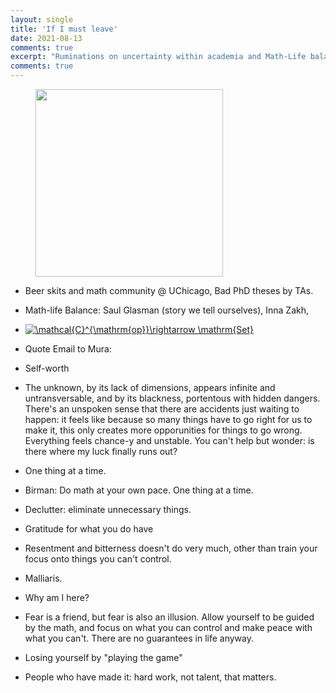 ```yaml
---
layout: single
title: 'If I must leave'
date: 2021-08-13
comments: true
excerpt: "Ruminations on uncertainty within academia and Math-Life balance"
comments: true
---
```


<figure>  
<img src='https://puzzledoyster.github.io/images/onleavingphoto.jpg' width="300" 
     height="300" class ="center">
</figure>


- Beer skits and math community @ UChicago, Bad PhD theses by TAs.
- Math-life Balance: Saul Glasman (story we tell ourselves), Inna Zakh,
- <a href="https://www.codecogs.com/eqnedit.php?latex=\mathcal{C}^{\mathrm{op}}\rightarrow&space;\mathrm{Set}" target="_blank"><img src="https://latex.codecogs.com/gif.latex?\mathcal{C}^{\mathrm{op}}\rightarrow&space;\mathrm{Set}" title="\mathcal{C}^{\mathrm{op}}\rightarrow \mathrm{Set}" /></a>
- Quote Email to Mura: 
- Self-worth
- The unknown, by its lack of dimensions, appears infinite and untransversable, and by its blackness, portentous with hidden dangers. There's an unspoken sense that there are accidents just waiting to happen: it feels like because so many things have to go right for us to make it, this only creates more opporunities for things to go wrong. Everything feels chance-y and unstable. You can't help but wonder: is there where my luck finally runs out?
- One thing at a time. 
- Birman: Do math at your own pace. One thing at a time.
- Declutter: eliminate unnecessary things.
- Gratitude for what you do have
- Resentment and bitterness doesn't do very much, other than train your focus onto things you can't control.

- Malliaris.
- Why am I here? 
- Fear is a friend, but fear is also an illusion. Allow yourself to be guided by the math, and focus on what you can control and make peace with what you can't. There are no guarantees in life anyway.
- Losing yourself by "playing the game"
- People who have made it: hard work, not talent, that matters.
